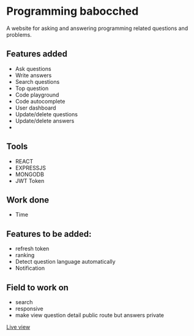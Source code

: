 # Programming babocched
A website for asking and answering programming related questions and
problems.

## Features added
- Ask questions
- Write answers
- Search questions
- Top question
- Code playground
- Code autocomplete
- User dashboard
- Update/delete questions
- Update/delete answers
- 
## Tools
- REACT
- EXPRESSJS
- MONGODB
- JWT Token

## Work done
- Time

## Features to be added:
- refresh token
- ranking
- Detect question language automatically
- Notification

## Field to work on
- search
- responsive
- make view question detail public route but answers private

[Live view](https://programmingb.netlify.app/)